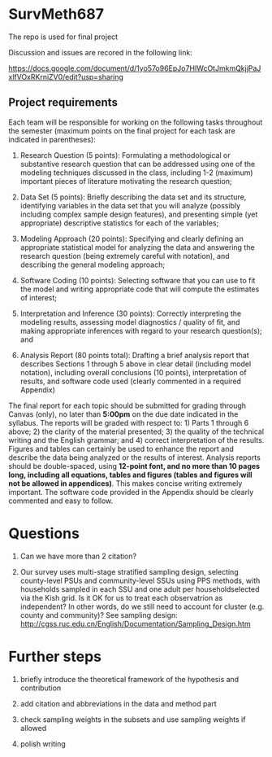 # SurvMeth687

The repo is used for final project

Discussion and issues are recored in the following link:

https://docs.google.com/document/d/1yo57o96EpJo7HIWcOtJmkmQkjjPaJxlfVOxRKrniZV0/edit?usp=sharing

## Project requirements

Each team will be responsible for working on the following tasks throughout the semester (maximum points on the final project for each task are indicated in
parentheses):

1. Research Question (5 points): Formulating a methodological or substantive research question that can be addressed using one of the modeling techniques discussed in the class, including 1-2 (maximum) important pieces of literature motivating the research question;

2. Data Set (5 points): Briefly describing the data set and its structure, identifying variables in the data set that you will analyze (possibly including complex sample design features), and presenting simple (yet appropriate) descriptive statistics for each of the variables;

3. Modeling Approach (20 points): Specifying and clearly defining an appropriate statistical model for analyzing the data and answering the research question (being extremely careful with notation), and describing the general modeling approach;

4. Software Coding (10 points): Selecting software that you can use to fit the model and writing appropriate code that will compute the estimates of interest;

5. Interpretation and Inference (30 points): Correctly interpreting the modeling results, assessing model diagnostics / quality of fit, and making appropriate inferences with regard to your research question(s); and

6. Analysis Report (80 points total): Drafting a brief analysis report that describes Sections 1 through 5 above in clear detail (including model notation), including overall conclusions (10 points), interpretation of results, and software code used (clearly commented in a required Appendix)

The final report for each topic should be submitted for grading through Canvas (only), no later than **5:00pm** on the due date indicated in the syllabus. The reports will be graded with respect to: 1) Parts 1 through 6 above; 2) the clarity of the material presented; 3) the quality of the technical writing and the English grammar; and 4) correct interpretation of the results. Figures and tables can certainly be used to enhance the report and describe the data being analyzed or the results of interest. Analysis reports should be double-spaced, using **12-point font, and no more than 10 pages long, including all equations, tables and figures (tables and figures will not be allowed in appendices)**. This makes concise writing extremely important. The software code provided in the Appendix should be clearly commented and easy to follow.

# Questions

1. Can we have more than 2 citation?

2. Our survey uses multi-stage stratified sampling design, selecting county-level PSUs and community-level SSUs using PPS methods, with households sampled in each SSU and one adult per householdselected via the Kish grid. Is it OK for us to treat each observatrion as independent? In other words, do we still need to account for cluster (e.g. county and community)? See sampling design: http://cgss.ruc.edu.cn/English/Documentation/Sampling_Design.htm

# Further steps

1. briefly introduce the theoretical framework of the hypothesis and contribution

2. add citation and abbreviations in the data and method part

3. check sampling weights in the subsets and use sampling weights if allowed

4. polish writing